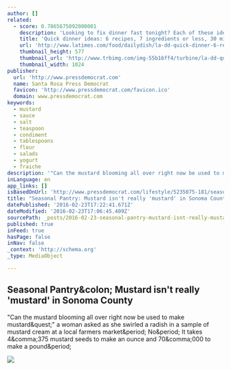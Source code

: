 ```yaml
---
author: []
related:
  - score: 0.7865675092000001
    description: 'Looking to fix dinner fast tonight? Each of these ideas uses seven or fewer ingredients and can be made in 30 minutes or less. Think of it as a kind of quick dinner matrix. Fix the recipes as they are, mix and match, or use them as templates to create your own dishes, adding additional flavorings or seasonings.'
    title: 'Quick dinner ideas: 6 recipes, 7 ingredients or less, 30 minutes or less'
    url: 'http://www.latimes.com/food/dailydish/la-dd-quick-dinner-6-recipes-7-ingredients-30-minutes-20150723-story.html'
    thumbnail_height: 577
    thumbnail_url: 'http://www.trbimg.com/img-55b16ff4/turbine/la-dd-quick-dinner-6-recipes-7-ingredients-30-minutes-20150723'
    thumbnail_width: 1024
publisher:
  url: 'http://www.pressdemocrat.com'
  name: Santa Rosa Press Democrat
  favicon: 'http://www.pressdemocrat.com/favicon.ico'
  domain: www.pressdemocrat.com
keywords:
  - mustard
  - sauce
  - salt
  - teaspoon
  - condiment
  - tablespoons
  - flour
  - salads
  - yogurt
  - fraiche
description: '"Can the mustard blooming all over right now be used to make mustard?" a woman asked as she swirled a radish in a sample of mustard cream at a local farmers market. No. It takes 4,375 mustard seeds to make an ounce and 70,000 to make a pound.'
inLanguage: en
app_links: []
isBasedOnUrl: 'http://www.pressdemocrat.com/lifestyle/5235075-181/seasonal-pantry-mustard-isnt-really?ref=TSM&artslide=0'
title: "Seasonal Pantry: Mustard isn't really 'mustard' in Sonoma County"
datePublished: '2016-02-23T17:22:41.671Z'
dateModified: '2016-02-23T17:06:45.409Z'
sourcePath: _posts/2016-02-23-seasonal-pantry-mustard-isnt-really-mustard-in-sonoma-co.md
published: true
inFeed: true
hasPage: false
inNav: false
_context: 'http://schema.org'
_type: MediaObject

---
```

<article style=""><h1>Seasonal Pantry&amp;colon; Mustard isn't really 'mustard' in Sonoma County</h1><p>"Can the mustard blooming all over right now be used to make mustard&amp;quest;" a woman asked as she swirled a radish in a sample of mustard cream at a local farmers market&amp;period; No&amp;period; It takes 4&amp;comma;375 mustard seeds to make an ounce and 70&amp;comma;000 to make a pound&amp;period;</p><img src="http://www.pressdemocrat.com/csp/mediapool/sites/dt.common.streams.StreamServer.cls?STREAMOID=ATlrp5kS56sa62rzFsr0Rc$daE2N3K4ZzOUsqbU5sYtBwsaFZMZY_rbiF5uAHeAfWCsjLu883Ygn4B49Lvm9bPe2QeMKQdVeZmXF$9l$4uCZ8QDXhaHEp3rvzXRJFdy0KqPHLoMevcTLo3h8xh70Y6N_U_CryOsw6FTOdKL_jpQ-&amp;CONTENTTYPE=image/jpeg" /></article>